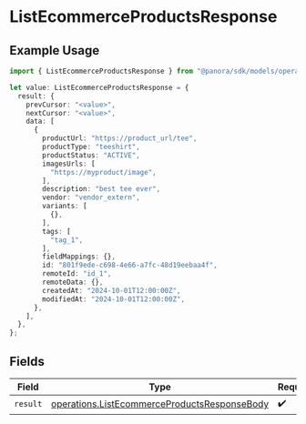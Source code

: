 # ListEcommerceProductsResponse

## Example Usage

```typescript
import { ListEcommerceProductsResponse } from "@panora/sdk/models/operations";

let value: ListEcommerceProductsResponse = {
  result: {
    prevCursor: "<value>",
    nextCursor: "<value>",
    data: [
      {
        productUrl: "https://product_url/tee",
        productType: "teeshirt",
        productStatus: "ACTIVE",
        imagesUrls: [
          "https://myproduct/image",
        ],
        description: "best tee ever",
        vendor: "vendor_extern",
        variants: [
          {},
        ],
        tags: [
          "tag_1",
        ],
        fieldMappings: {},
        id: "801f9ede-c698-4e66-a7fc-48d19eebaa4f",
        remoteId: "id_1",
        remoteData: {},
        createdAt: "2024-10-01T12:00:00Z",
        modifiedAt: "2024-10-01T12:00:00Z",
      },
    ],
  },
};
```

## Fields

| Field                                                                                                        | Type                                                                                                         | Required                                                                                                     | Description                                                                                                  |
| ------------------------------------------------------------------------------------------------------------ | ------------------------------------------------------------------------------------------------------------ | ------------------------------------------------------------------------------------------------------------ | ------------------------------------------------------------------------------------------------------------ |
| `result`                                                                                                     | [operations.ListEcommerceProductsResponseBody](../../models/operations/listecommerceproductsresponsebody.md) | :heavy_check_mark:                                                                                           | N/A                                                                                                          |